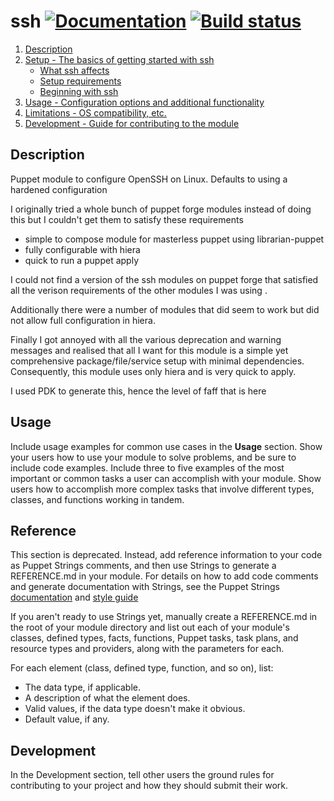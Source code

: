 # ssh [![Documentation](https://img.shields.io/badge/documentation-brightgreen.svg)](https://tlcowling.github.io/puppet-ssh/) [![Build status](https://ci.appveyor.com/api/projects/status/rwcioly3dv6nluy2?svg=true)](https://ci.appveyor.com/project/tlcowling/puppet-ssh)


1. [Description](#description)
2. [Setup - The basics of getting started with ssh](#setup)
    * [What ssh affects](#what-ssh-affects)
    * [Setup requirements](#setup-requirements)
    * [Beginning with ssh](#beginning-with-ssh)
3. [Usage - Configuration options and additional functionality](#usage)
4. [Limitations - OS compatibility, etc.](#limitations)
5. [Development - Guide for contributing to the module](#development)

## Description

Puppet module to configure OpenSSH on Linux.  Defaults to using a hardened configuration

I originally tried a whole bunch of puppet forge modules instead of
doing this but I couldn't get them to satisfy these requirements

- simple to compose module for masterless puppet using librarian-puppet
- fully configurable with hiera
- quick to run a puppet apply

I could not find a version of the ssh modules on puppet forge that
satisfied all the verison requirements of the other modules I was using
.

Additionally there were a number of modules that did seem to work but
did not allow full configuration in hiera.

Finally I got annoyed with all the various deprecation and warning messages
and realised that all I want for this module is a simple yet comprehensive
package/file/service setup with minimal dependencies.  Consequently, this
module uses only hiera and is very quick to apply.

I used PDK to generate this, hence the level of faff that is here


## Usage

Include usage examples for common use cases in the **Usage** section. Show your users how to use your module to solve problems, and be sure to include code examples. Include three to five examples of the most important or common tasks a user can accomplish with your module. Show users how to accomplish more complex tasks that involve different types, classes, and functions working in tandem.

## Reference

This section is deprecated. Instead, add reference information to your code as Puppet Strings comments, and then use Strings to generate a REFERENCE.md in your module. For details on how to add code comments and generate documentation with Strings, see the Puppet Strings [documentation](https://puppet.com/docs/puppet/latest/puppet_strings.html) and [style guide](https://puppet.com/docs/puppet/latest/puppet_strings_style.html)

If you aren't ready to use Strings yet, manually create a REFERENCE.md in the root of your module directory and list out each of your module's classes, defined types, facts, functions, Puppet tasks, task plans, and resource types and providers, along with the parameters for each.

For each element (class, defined type, function, and so on), list:

  * The data type, if applicable.
  * A description of what the element does.
  * Valid values, if the data type doesn't make it obvious.
  * Default value, if any.

## Development

In the Development section, tell other users the ground rules for contributing to your project and how they should submit their work.
